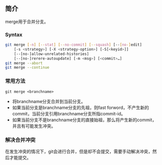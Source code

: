 ## 简介

merge用于合并分支。

### Syntax


```bash
git merge [-n] [--stat] [--no-commit] [--squash] [--[no-]edit]
    [-s <strategy>] [-X <strategy-option>] [-S[<keyid>]]
    [--[no-]allow-unrelated-histories]
    [--[no-]rerere-autoupdate] [-m <msg>] [<commit>…​]
git merge --abort
git merge --continue
```

### 常用方法

`git merge <branchname>`

- 将branchname分支合并到当前分支。
- 如果当前分支是branchname分支的先祖，则fast forword，不产生新的commit，当前分支引用branchname分支所指commit-id。
- 如果当前分支不是branchname分支的直接始祖，那么将产生新的commit，并且有可能发生冲突。


### 解决合并冲突

在发生冲突的情况下，git会进行合并，但是却不会提交，需要手动解决冲突，然后才能提交。










